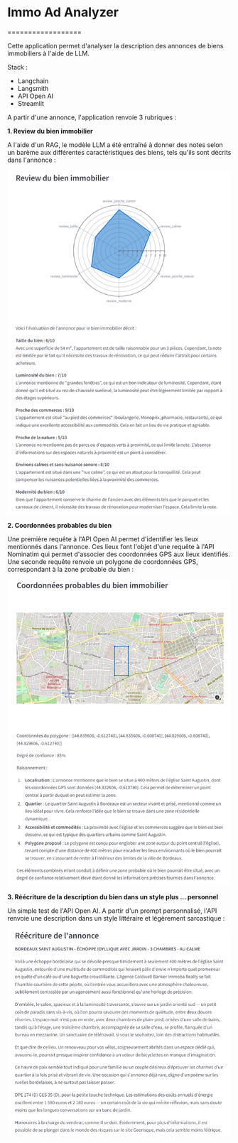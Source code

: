 # Immo Ad Analyzer
==================

Cette application permet d'analyser la description des annonces de biens immobiliers à l'aide de LLM.

Stack : 
- Langchain
- Langsmith
- API Open AI
- Streamlit

A partir d'une annonce, l'application renvoie 3 rubriques : 

**1. Review du bien immobilier**

A l'aide d'un RAG, le modèle LLM a été entraîné à donner des notes selon un barème aux différentes caractéristiques des biens, tels qu'ils sont décrits dans l'annonce : 

![Review d'une annonce immobilière](resources/immo_review.png)

**2. Coordonnées probables du bien**

Une première requête à l'API Open AI permet d'identifier les lieux mentionnés dans l'annonce.
Ces lieux font l'objet d'une requête à l'API Nominatim qui permet d'associer des coordonnées GPS aux lieux identifiés.
Une seconde requête renvoie un polygone de coordonnées GPS, correspondant à la zone probable du bien : 

![Coordonnées probables du bien immobilier](resources/immo_gps.png)

**3. Réécriture de la description du bien dans un style plus ... personnel**

Un simple test de l'API Open AI.
A partir d'un prompt personnalisé, l'API renvoie une description dans un style littéraire et légèrement sarcastique : 

![Réécriture de l'annonce](resources/immo_rewrite.png)
